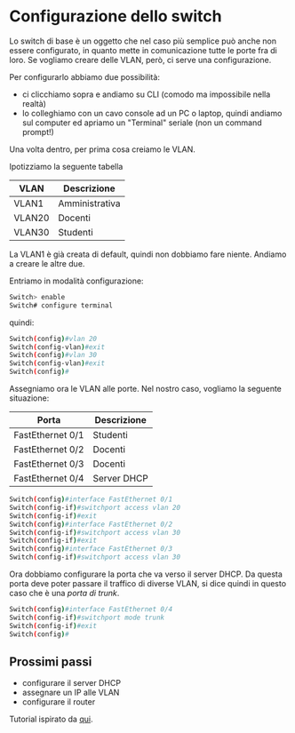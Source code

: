 # Configurazione dello switch

Lo switch di base è un oggetto che nel caso più semplice può anche non essere configurato, in quanto mette in comunicazione tutte le porte fra di loro. Se vogliamo creare delle VLAN, però, ci serve una configurazione.

Per configurarlo abbiamo due possibilità:
- ci clicchiamo sopra e andiamo su CLI (comodo ma impossibile nella realtà)
- lo colleghiamo con un cavo console ad un PC o laptop, quindi andiamo sul computer ed apriamo un "Terminal" seriale (non un command prompt!)

Una volta dentro, per prima cosa creiamo le VLAN.

Ipotizziamo la seguente tabella

|VLAN| Descrizione|
|-----| -----|
|VLAN1|Amministrativa|
|VLAN20|Docenti|
|VLAN30|Studenti|

La VLAN1 è già creata di default, quindi non dobbiamo fare niente. Andiamo a creare le altre due.

Entriamo in modalità configurazione:

```bash
Switch> enable
Switch# configure terminal
```

quindi:

```bash
Switch(config)#vlan 20
Switch(config-vlan)#exit
Switch(config)#vlan 30
Switch(config-vlan)#exit
Switch(config)#
```

Assegniamo ora le VLAN alle porte. Nel nostro caso, vogliamo la seguente situazione:

|Porta| Descrizione|
|-----| -----|
|FastEthernet 0/1|Studenti|
|FastEthernet 0/2|Docenti|
|FastEthernet 0/3|Docenti|
|FastEthernet 0/4|Server DHCP|


```bash
Switch(config)#interface FastEthernet 0/1
Switch(config-if)#switchport access vlan 20
Switch(config-if)#exit
Switch(config)#interface FastEthernet 0/2
Switch(config-if)#switchport access vlan 30
Switch(config-if)#exit
Switch(config)#interface FastEthernet 0/3
Switch(config-if)#switchport access vlan 30
```

Ora dobbiamo configurare la porta che va verso il server DHCP. Da questa porta deve poter passare il traffico di diverse VLAN, si dice quindi in questo caso che è una _porta di trunk_.

```bash
Switch(config)#interface FastEthernet 0/4
Switch(config-if)#switchport mode trunk
Switch(config-if)#exit
Switch(config)#
```

## Prossimi passi

- configurare il server DHCP
- assegnare un IP alle VLAN
- configurare il router

Tutorial ispirato da [qui](https://www.computernetworkingnotes.com/ccna-study-guide/configure-dhcp-server-for-multiple-vlans-on-the-switch.html).